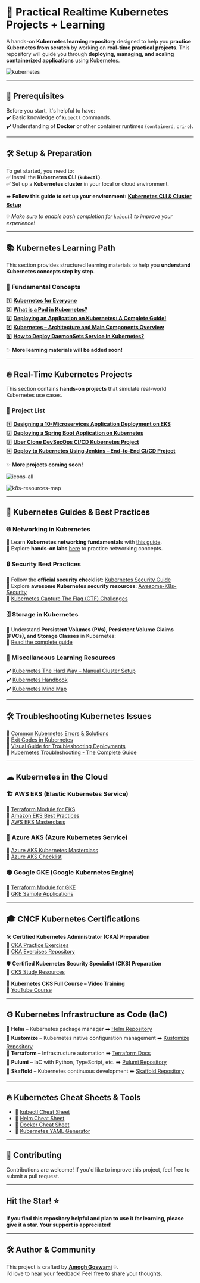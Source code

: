 # 🚀 **Practical Realtime Kubernetes Projects + Learning**  


A hands-on **Kubernetes learning repository** designed to help you **practice Kubernetes from scratch** by working on **real-time practical projects**. This repository will guide you through **deploying, managing, and scaling containerized applications** using Kubernetes.  

![kubernetes](https://imgur.com/kHtYfa8.png)  

---

## 📌 **Prerequisites**  

Before you start, it's helpful to have:  
✔️ Basic knowledge of `kubectl` commands.  
✔️ Understanding of **Docker** or other container runtimes (`containerd`, `cri-o`).  

---

## 🛠 **Setup & Preparation**  

To get started, you need to:  
✅ Install the **Kubernetes CLI (`kubectl`)**.  
✅ Set up a **Kubernetes cluster** in your local or cloud environment.  

➡️ **Follow this guide to set up your environment:** [**Kubernetes CLI & Cluster Setup**](https://github.com/goswami800/goswami800/blob/main/k8s-install.md)  

💡 *Make sure to enable bash completion for `kubectl` to improve your experience!*  

---

## 📚 **Kubernetes Learning Path**  

This section provides structured learning materials to help you **understand Kubernetes concepts step by step**.  

### 📖 **Fundamental Concepts**  

1️⃣ [**Kubernetes for Everyone**](https://github.com/goswami800/kubernetes-projects-learning/blob/main/learning/kubernetes-for-everyone/README.md)  
2️⃣ [**What is a Pod in Kubernetes?**](https://github.com/goswami800/kubernetes-projects-learning/blob/main/learning/What-is-Pod-in-Kubernetes/README.md)  
3️⃣ [**Deploying an Application on Kubernetes: A Complete Guide!**](https://github.com/goswami800/kubernetes-projects-learning/blob/main/learning/Deploying-an-Application-on-Kubernetes/README.md)  
4️⃣ [**Kubernetes – Architecture and Main Components Overview**](https://github.com/goswami800/kubernetes-projects-learning/blob/main/learning/Kubernetes-components-overview/README.md)  
5️⃣ [**How to Deploy DaemonSets Service in Kubernetes?**](https://github.com/goswami800/kubernetes-projects-learning/blob/main/learning/Deploy-DaemonSets-Service-in-Kubernetes/README.md)  

✨ **More learning materials will be added soon!**  

---

## 🔥 **Real-Time Kubernetes Projects**  

This section contains **hands-on projects** that simulate real-world Kubernetes use cases.  

### 🚀 **Project List**  

1️⃣ [**Designing a 10-Microservices Application Deployment on EKS**](https://github.com/goswami800/kubernetes-projects-learning/blob/main/projects/10-microservices-deployment-eks/README.md)  
2️⃣ [**Deploying a Spring Boot Application on Kubernetes**](https://github.com/goswami800/kubernetes-projects-learning/blob/main/projects/Deploying-Spring-Boot-K8S/README.md)  
3️⃣ [**Uber Clone DevSecOps CI/CD Kubernetes Project**](https://github.com/goswami800/kubernetes-projects-learning/blob/main/projects/Uber-Clone-DevSecOps/README.md)  
4️⃣ [**Deploy to Kubernetes Using Jenkins – End-to-End CI/CD Project**](https://github.com/goswami800/kubernetes-projects-learning/blob/main/projects/Kubernetes-Using-Jenkins/README.md)  

✨ **More projects coming soon!**  

![icons-all](https://imgur.com/W53NNea.png)

![k8s-resources-map](https://imgur.com/4vq8Nxz.png)

---

## 📖 **Kubernetes Guides & Best Practices**  

### 🌐 **Networking in Kubernetes**  

🔹 Learn **Kubernetes networking fundamentals** with [this guide](https://www.tkng.io/).  
🔹 Explore **hands-on labs** [here](https://www.tkng.io/lab/) to practice networking concepts.  

### 🔒 **Security Best Practices**  

🔹 Follow the **official security checklist**: [Kubernetes Security Guide](https://kubernetes.io/docs/concepts/security/security-checklist/)  
🔹 Explore **awesome Kubernetes security resources**: [Awesome-K8s-Security](https://github.com/magnologan/awesome-k8s-security)  
🔹 [Kubernetes Capture The Flag (CTF) Challenges](https://eksclustergames.com)  

### 🗄 **Storage in Kubernetes**  

🔹 Understand **Persistent Volumes (PVs), Persistent Volume Claims (PVCs), and Storage Classes** in Kubernetes:  
   📌 [Read the complete guide](https://medium.com/@seifeddinerajhi/understanding-storage-in-kubernetes-ee2c19001aae)  

### 📌 **Miscellaneous Learning Resources**  

✔️ [Kubernetes The Hard Way – Manual Cluster Setup](https://github.com/kelseyhightower/kubernetes-the-hard-way)  
✔️ [Kubernetes Handbook](https://github.com/rootsongjc/kubernetes-handbook)  
✔️ [Kubernetes Mind Map](https://betterprogramming.pub/6-important-things-you-need-to-run-kubernetes-in-production-d573d61258c5)  

---

## 🛠 **Troubleshooting Kubernetes Issues**  

🔹 [Common Kubernetes Errors & Solutions](https://cloudtweaks.com/2023/01/common-kubernetes-errors/)  
🔹 [Exit Codes in Kubernetes](https://komodor.com/learn/exit-codes-in-containers-and-kubernetes-the-complete-guide/)  
🔹 [Visual Guide for Troubleshooting Deployments](https://learnk8s.io/troubleshooting-deployments)  
🔹 [Kubernetes Troubleshooting - The Complete Guide](https://komodor.com/learn/kubernetes-troubleshooting-the-complete-guide/)  

---

## ☁ **Kubernetes in the Cloud**  

### 🏗 **AWS EKS (Elastic Kubernetes Service)**  

📌 [Terraform Module for EKS](https://github.com/terraform-aws-modules/terraform-aws-eks)  
📌 [Amazon EKS Best Practices](https://aws.github.io/aws-eks-best-practices/)  
📌 [AWS EKS Masterclass](https://github.com/stacksimplify/aws-eks-kubernetes-masterclass)  

### 🔵 **Azure AKS (Azure Kubernetes Service)**  

📌 [Azure AKS Kubernetes Masterclass](https://github.com/stacksimplify/azure-aks-kubernetes-masterclass)  
📌 [Azure AKS Checklist](https://www.the-aks-checklist.com/)  

### 🟢 **Google GKE (Google Kubernetes Engine)**  

📌 [Terraform Module for GKE](https://github.com/terraform-google-modules/terraform-google-kubernetes-engine)  
📌 [GKE Sample Applications](https://github.com/GoogleCloudPlatform/kubernetes-engine-samples)  

---

## 🎓 **CNCF Kubernetes Certifications**  

🛠 **Certified Kubernetes Administrator (CKA) Preparation**  
📌 [CKA Practice Exercises](https://github.com/alijahnas/CKA-practice-exercises)  
📌 [CKA Exercises Repository](https://github.com/chadmcrowell/CKA-Exercises)  

🛡 **Certified Kubernetes Security Specialist (CKS) Preparation**  
📌 [CKS Study Resources](https://github.com/walidshaari/Certified-Kubernetes-Security-Specialist)  

🎥 **Kubernetes CKS Full Course – Video Training**  
📌 [YouTube Course](https://www.youtube.com/watch?v=d9xfB5qaOfg)  

---

## ⚙️ **Kubernetes Infrastructure as Code (IaC)**  

🔹 **Helm** – Kubernetes package manager ➡️ [Helm Repository](https://github.com/helm/helm)  
🔹 **Kustomize** – Kubernetes native configuration management ➡️ [Kustomize Repository](https://github.com/kubernetes-sigs/kustomize)  
🔹 **Terraform** – Infrastructure automation ➡️ [Terraform Docs](https://www.terraform.io/)  
🔹 **Pulumi** – IaC with Python, TypeScript, etc. ➡️ [Pulumi Repository](https://github.com/pulumi/pulumi)  
🔹 **Skaffold** – Kubernetes continuous development ➡️ [Skaffold Repository](https://github.com/GoogleContainerTools/skaffold)  

---

## 🔥 **Kubernetes Cheat Sheets & Tools**

- 📌 [kubectl Cheat Sheet](https://github.com/NotHarshhaa/devops-cheatsheet/blob/master/Containerization/Kubernetes.md)
- 📌 [Helm Cheat Sheet](https://github.com/NotHarshhaa/devops-cheatsheet/blob/master/Containerization/Helm.md)
- 📌 [Docker Cheat Sheet](https://github.com/NotHarshhaa/devops-cheatsheet/blob/master/Containerization/Docker.md)
- 📌 [Kubernetes YAML Generator](https://www.k8syaml.com/)

---

## 🤝 **Contributing**  

Contributions are welcome! If you'd like to improve this project, feel free to submit a pull request.  

---

## **Hit the Star!** ⭐

**If you find this repository helpful and plan to use it for learning, please give it a star. Your support is appreciated!**

---

## 🛠️ **Author & Community**  

This project is crafted by **[Amogh Goswami](https://github.com/goswami800)** 💡.  
I’d love to hear your feedback! Feel free to share your thoughts.  
